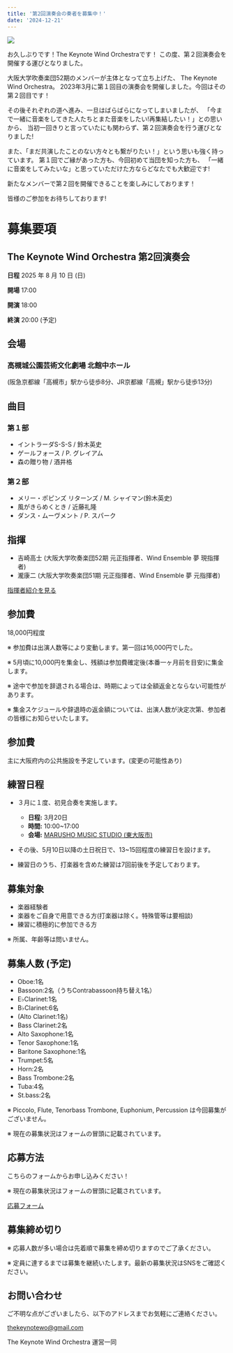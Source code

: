 ```yaml
---
title: '第2回演奏会の奏者を募集中！'
date: '2024-12-21'
---
```


![](/2nd/main-visual-resized.jpg)

お久しぶりです！The Keynote Wind Orchestraです！
この度、第２回演奏会を開催する運びとなりました。

大阪大学吹奏楽団52期のメンバーが主体となって立ち上げた、
The Keynote Wind Orchestra。
2023年3月に第１回目の演奏会を開催しました。今回はその第２回目です！

その後それぞれの道へ進み、一旦はばらばらになってしまいましたが、
「今まで一緒に音楽をしてきた人たちとまた音楽をしたい!再集結したい！」との思いから、
当初一回きりと言っていたにも関わらず、第２回演奏会を行う運びとなりました!

また、「まだ共演したことのない方々とも繋がりたい！」という思いも強く持っています。
第１回でご縁があった方も、今回初めて当団を知った方も、
「一緒に音楽をしてみたいな」と思っていただけた方ならどなたでも大歓迎です!

新たなメンバーで第２回を開催できることを楽しみにしております！

皆様のご参加をお待ちしております!


# 募集要項

## The Keynote Wind Orchestra 第2回演奏会

**日程** 2025 年 8 月 10 日 (⽇)

**開場** 17:00

**開演** 18:00

**終演** 20:00 (予定)


## 会場

### 高槻城公園芸術文化劇場 北館中ホール  
(阪急京都線「高槻市」駅から徒歩8分、JR京都線「高槻」駅から徒歩13分)


## 曲目

### 第１部

- イントラーダS-S-S / 鈴木英史
- ゲールフォース / P. グレイアム
- 森の贈り物 / 酒井格

### 第２部

- メリー・ポピンズ リターンズ / M. シャイマン(鈴木英史)
- 風がきらめくとき / 近藤礼隆
- ダンス・ムーヴメント / P. スパーク

## 指揮

- 吉崎高士 (大阪大学吹奏楽団52期 元正指揮者、Wind Ensemble 夢 現指揮者)
- 瀧康二 (大阪大学吹奏楽団51期 元正指揮者、Wind Ensemble 夢 元指揮者)

[指揮者紹介を見る](/conductors)

## 参加費
18,000円程度

※ 参加費は出演人数等により変動します。第一回は16,000円でした。

※ 5月頃に10,000円を集金し、残額は参加費確定後(本番一ヶ月前を目安)に集金します。

※ 途中で参加を辞退される場合は、時期によっては全額返金とならない可能性があります。

※ 集金スケジュールや辞退時の返金額については、出演人数が決定次第、参加者の皆様にお知らせいたします。


## 参加費
主に大阪府内の公共施設を予定しています。(変更の可能性あり)

## 練習日程
- ３月に１度、初見合奏を実施します。

    - **日程:** 3月20日
    - **時間:** 10:00~17:00
    - **会場:** [MARUSHO MUSIC STUDIO (東大阪市)](https://marusho-music-studio.jimdosite.com/)

- その後、5月10日以降の土日祝日で、13~15回程度の練習日を設けます。
- 練習日のうち、打楽器を含めた練習は7回前後を予定しております。

## 募集対象
- 楽器経験者
- 楽器をご自身で用意できる方(打楽器は除く。特殊管等は要相談)
- 練習に積極的に参加できる方

※ 所属、年齢等は問いません。

## 募集人数 (予定) 

- Oboe:1名
- Bassoon:2名（うちContrabassoon持ち替え1名）
- E♭Clarinet:1名
- B♭Clarinet:6名
- (Alto Clarinet:1名)
- Bass Clarinet:2名
- Alto Saxophone:1名
- Tenor Saxophone:1名
- Baritone Saxophone:1名
- Trumpet:5名
- Horn:2名
- Bass Trombone:2名
- Tuba:4名
- St.bass:2名

※ Piccolo, Flute, Tenorbass Trombone, Euphonium, Percussion は今回募集がございません。

※ 現在の募集状況はフォームの冒頭に記載されています。

## 応募方法
こちらのフォームからお申し込みください！

※ 現在の募集状況はフォームの冒頭に記載されています。

[応募フォーム](https://forms.gle/QjBHcK2fPppJcNV78)

## 募集締め切り



※ 応募人数が多い場合は先着順で募集を締め切りますのでご了承ください。

※ 定員に達するまでは募集を継続いたします。最新の募集状況はSNSをご確認ください。


## お問い合わせ

ご不明な点がございましたら、以下のアドレスまでお気軽にご連絡ください。

[thekeynotewo@gmail.com](mailto:thekeynotewo@gmailcom) 


The Keynote Wind Orchestra 運営一同